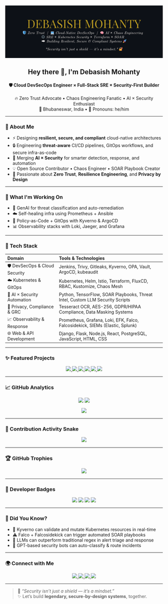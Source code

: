 <p align="center">
  <img src="./banner-github.png" alt="Debasish Mohanty - GitHub Banner" />
</p>

<h2 align="center">Hey there 👋, I'm <strong>Debasish Mohanty</strong></h2>
<h4 align="center">🛡️ Cloud DevSecOps Engineer × Full-Stack SRE × Security-First Builder</h4>

<p align="center">
  🔥 Zero Trust Advocate • Chaos Engineering Fanatic • AI × Security Enthusiast<br>
  📍 Bhubaneswar, India • 💬 Pronouns: he/him
</p>

---

### 🧠 About Me

- ⚡ Designing **resilient, secure, and compliant** cloud-native architectures
- 🔒 Engineering **threat-aware** CI/CD pipelines, GitOps workflows, and secure infra-as-code
- 🤖 Merging **AI × Security** for smarter detection, response, and automation
- 💡 Open Source Contributor • Chaos Engineer • SOAR Playbook Creator
- 🧩 Passionate about **Zero Trust**, **Resilience Engineering**, and **Privacy by Design**

---

### 🚀 What I'm Working On

- 🧠 GenAI for threat classification and auto-remediation
- ☁️ Self-healing infra using Prometheus + Ansible
- 🔐 Policy-as-Code + GitOps with Kyverno & ArgoCD
- 📊 Observability stacks with Loki, Jaeger, and Grafana

---

### 🧰 Tech Stack

| Domain                         | Tools & Technologies                                                                 |
|:-------------------------------|:-------------------------------------------------------------------------------------|
| 🛡️ DevSecOps & Cloud Security  | Jenkins, Trivy, Gitleaks, Kyverno, OPA, Vault, ArgoCD, kubeaudit                     |
| ☁️ Kubernetes & GitOps         | Kubernetes, Helm, Istio, Terraform, FluxCD, RBAC, Kustomize, Chaos Mesh              |
| 🤖 AI × Security Automation    | Python, TensorFlow, SOAR Playbooks, Threat Intel, Custom LLM Security Scripts        |
| 🔐 Privacy, Compliance & GRC   | Tesseract OCR, AES-256, GDPR/HIPAA Compliance, Data Masking Systems                  |
| 📈 Observability & Response    | Prometheus, Grafana, Loki, EFK, Falco, Falcosidekick, SIEMs (Elastic, Splunk)        |
| 🌐 Web & API Development       | Django, Flask, Node.js, React, PostgreSQL, JavaScript, HTML, CSS                    |

---

### ✨ Featured Projects

<p align="center">
  <a href="https://github.com/Debasish-87/ZeroTrustOps-Platform">
    <img src="https://github-readme-stats.vercel.app/api/pin/?username=Debasish-87&repo=ZeroTrustOps-Platform&theme=tokyonight" />
  </a>
  <a href="https://github.com/Debasish-87/complete-observability-system">
    <img src="https://github-readme-stats.vercel.app/api/pin/?username=Debasish-87&repo=complete-observability-system&theme=tokyonight" />
  </a>
  <a href="https://github.com/Debasish-87/GitOpsFlow-Kubernetes-AutoCD">
    <img src="https://github-readme-stats.vercel.app/api/pin/?username=Debasish-87&repo=GitOpsFlow-Kubernetes-AutoCD&theme=tokyonight" />
  </a>
  <a href="https://github.com/Debasish-87/Self-Healing-Infrastructure-with-Prometheus-Alertmanager-Ansible">
    <img src="https://github-readme-stats.vercel.app/api/pin/?username=Debasish-87&repo=Self-Healing-Infrastructure-with-Prometheus-Alertmanager-Ansible&theme=tokyonight" />
  </a>
  <a href="https://github.com/Debasish-87/k3s-istio-canary-deployment">
    <img src="https://github-readme-stats.vercel.app/api/pin/?username=Debasish-87&repo=k3s-istio-canary-deployment&theme=tokyonight" />
  </a>
  <a href="https://github.com/Debasish-87/pii-protection">
    <img src="https://github-readme-stats.vercel.app/api/pin/?username=Debasish-87&repo=pii-protection&theme=tokyonight" />
  </a>
</p>

---

### 📈 GitHub Analytics

<p align="center">
  <img src="https://github-readme-stats.vercel.app/api?username=Debasish-87&show_icons=true&theme=tokyonight" width="48%" />
  <img src="https://github-readme-stats.vercel.app/api/top-langs/?username=Debasish-87&layout=compact&theme=tokyonight" width="48%" />
</p>

<p align="center">
  <img src="https://streak-stats.demolab.com?user=Debasish-87&theme=tokyonight&hide_border=true" />
</p>

---

### 🐍 Contribution Activity Snake

<p align="center">
  <img src="https://raw.githubusercontent.com/Debasish-87/Debasish-87/output/github-contribution-grid-snake.svg" />
</p>

---

### 🏆 GitHub Trophies

<p align="center">
  <img src="https://github-profile-trophy.vercel.app/?username=Debasish-87&theme=tokyonight&margin-w=10&row=1" />
</p>

---

### 🧩 Developer Badges

<p align="center">
  <img src="https://img.shields.io/badge/DevSecOps-Secure_Pipelines-0A0A0A?style=for-the-badge&logo=githubactions&logoColor=white" />
  <img src="https://img.shields.io/badge/GitOps-ArgoCD+Flux-blue?style=for-the-badge&logo=kubernetes" />
  <img src="https://img.shields.io/badge/Chaos_Engineering-Fault_Injection-ff69b4?style=for-the-badge&logo=prometheus" />
  <img src="https://img.shields.io/badge/GenAI-Security_Automation-orange?style=for-the-badge&logo=openai" />
</p>

---

### 🤯 Did You Know?

- 🔁 Kyverno can validate and mutate Kubernetes resources in real-time
- ⚠️ Falco + Falcosidekick can trigger automated SOAR playbooks
- 🤖 LLMs can outperform traditional regex in alert triage and response
- 🧠 GPT-based security bots can auto-classify & route incidents

---

### 🌍 Connect with Me

<p align="center">
  <a href="mailto:debasishm8765@gmail.com">
    <img src="https://img.shields.io/badge/Email-debasishm8765@gmail.com-red?style=for-the-badge&logo=gmail" />
  </a>
  <a href="https://www.linkedin.com/in/debasish-mohanty-8765d">
    <img src="https://img.shields.io/badge/LinkedIn-Debasish%20Mohanty-blue?style=for-the-badge&logo=linkedin" />
  </a>
  <a href="https://x.com/DebasishM8765">
    <img src="https://img.shields.io/badge/Twitter-@DebasishM8765-1DA1F2?style=for-the-badge&logo=twitter" />
  </a>
  <a href="#">
    <img src="https://img.shields.io/badge/Portfolio-Coming_Soon-orange?style=for-the-badge&logo=web" />
  </a>
</p>

---

> 🧠 _“Security isn’t just a shield — it’s a mindset.”_  
> ✨ Let’s build **legendary, secure-by-design systems**, together.

